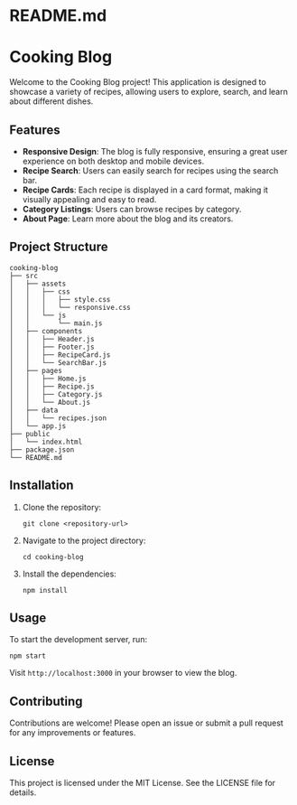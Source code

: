 # README.md

# Cooking Blog

Welcome to the Cooking Blog project! This application is designed to showcase a variety of recipes, allowing users to explore, search, and learn about different dishes.

## Features

- **Responsive Design**: The blog is fully responsive, ensuring a great user experience on both desktop and mobile devices.
- **Recipe Search**: Users can easily search for recipes using the search bar.
- **Recipe Cards**: Each recipe is displayed in a card format, making it visually appealing and easy to read.
- **Category Listings**: Users can browse recipes by category.
- **About Page**: Learn more about the blog and its creators.

## Project Structure

```
cooking-blog
├── src
│   ├── assets
│   │   ├── css
│   │   │   ├── style.css
│   │   │   └── responsive.css
│   │   └── js
│   │       └── main.js
│   ├── components
│   │   ├── Header.js
│   │   ├── Footer.js
│   │   ├── RecipeCard.js
│   │   └── SearchBar.js
│   ├── pages
│   │   ├── Home.js
│   │   ├── Recipe.js
│   │   ├── Category.js
│   │   └── About.js
│   ├── data
│   │   └── recipes.json
│   └── app.js
├── public
│   └── index.html
├── package.json
└── README.md
```

## Installation

1. Clone the repository:
   ```
   git clone <repository-url>
   ```
2. Navigate to the project directory:
   ```
   cd cooking-blog
   ```
3. Install the dependencies:
   ```
   npm install
   ```

## Usage

To start the development server, run:
```
npm start
```

Visit `http://localhost:3000` in your browser to view the blog.

## Contributing

Contributions are welcome! Please open an issue or submit a pull request for any improvements or features.

## License

This project is licensed under the MIT License. See the LICENSE file for details.